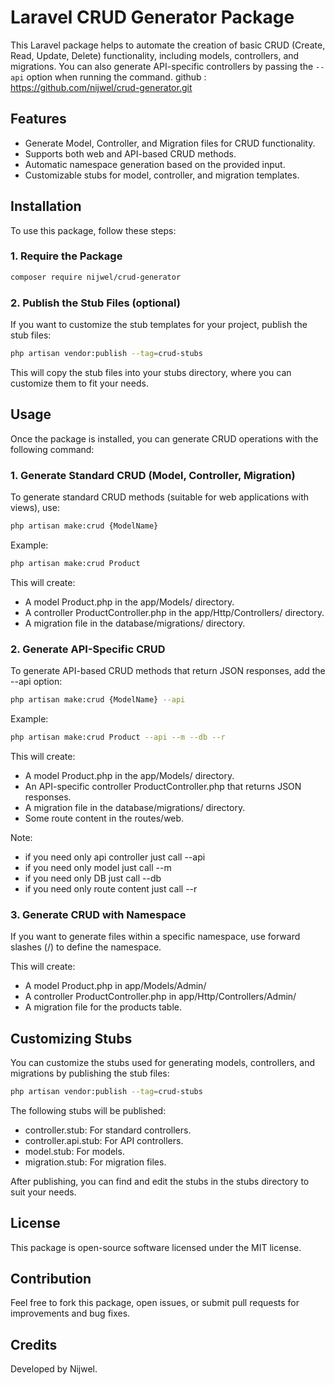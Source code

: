 # Laravel CRUD Generator Package

This Laravel package helps to automate the creation of basic CRUD (Create, Read, Update, Delete) functionality, including models, controllers, and migrations. You can also generate API-specific controllers by passing the `--api` option when running the command.
github : https://github.com/nijwel/crud-generator.git
## Features

- Generate Model, Controller, and Migration files for CRUD functionality.
- Supports both web and API-based CRUD methods.
- Automatic namespace generation based on the provided input.
- Customizable stubs for model, controller, and migration templates.

## Installation

To use this package, follow these steps:

### 1. Require the Package

```bash
composer require nijwel/crud-generator
```

### 2. Publish the Stub Files (optional)
If you want to customize the stub templates for your project, publish the stub files:

```bash
php artisan vendor:publish --tag=crud-stubs
```
This will copy the stub files into your stubs directory, where you can customize them to fit your needs.

## Usage

Once the package is installed, you can generate CRUD operations with the following command:

### 1. Generate Standard CRUD (Model, Controller, Migration)
To generate standard CRUD methods (suitable for web applications with views), use:

```bash
php artisan make:crud {ModelName}
```

Example:

```bash
php artisan make:crud Product
```
This will create:
 * A model Product.php in the app/Models/ directory.
 * A controller ProductController.php in the app/Http/Controllers/ directory.
 * A migration file in the database/migrations/ directory.

### 2. Generate API-Specific CRUD
To generate API-based CRUD methods that return JSON responses, add the --api option:

```bash
php artisan make:crud {ModelName} --api
```
Example:
```bash
php artisan make:crud Product --api --m --db --r
```

This will create:

* A model Product.php in the app/Models/ directory.
* An API-specific controller ProductController.php that returns JSON responses.
* A migration file in the database/migrations/ directory.
* Some route content in the routes/web.

Note:
 * if you need only api controller just call --api
 * if you need only model just call --m
 * if you need only DB just call --db
 * if you need only route content just call --r

### 3. Generate CRUD with Namespace
If you want to generate files within a specific namespace, use forward slashes (/) to define the namespace.

This will create:

 * A model Product.php in app/Models/Admin/
 * A controller ProductController.php in app/Http/Controllers/Admin/
 * A migration file for the products table.

## Customizing Stubs
You can customize the stubs used for generating models, controllers, and migrations by publishing the stub files:

```bash
php artisan vendor:publish --tag=crud-stubs
```

The following stubs will be published:

* controller.stub: For standard controllers.
* controller.api.stub: For API controllers.
* model.stub: For models.
* migration.stub: For migration files.

After publishing, you can find and edit the stubs in the stubs directory to suit your needs.

## License
This package is open-source software licensed under the MIT license.

## Contribution
Feel free to fork this package, open issues, or submit pull requests for improvements and bug fixes.


## Credits

Developed by Nijwel.
